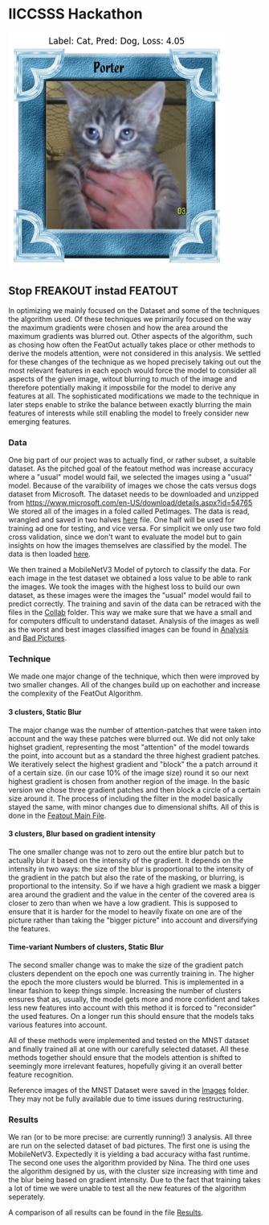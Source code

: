 # IICCSSS Hackathon

![stg](imgs/porter.png)

## Stop FREAKOUT instad FEATOUT
In optimizing we mainly focused on the Dataset and some of the techniques the algorithm used. Of these techniques we primarily focused on the way the maximum gradients were chosen and how the area around the maximum gradients was blurred out. Other aspects of the algorithm, such as chosing how often the FeatOut actually takes place or other methods to derive the models attention, were not considered in this analysis.
We settled for these changes of the technique as we hoped precisely taking out out the most relevant features in each epoch would force the model to consider all aspects of the given image, witout blurring to much of the image and therefore potentially making it impossbile for the model to derive any features at all. The sophisticated modifications we made to the technique in later steps enable to strike the balance between exactly blurring the main features of interests while still enabling the model to freely consider new emerging features.

### Data
One big part of our project was to actually find, or rather subset, a suitable dataset. As the pitched goal of the featout method was increase accuracy where a "usual" model would fail, we selected the images using a "usual" model. 
Because of the varaibility of images we chose the cats versus dogs dataset from Microsoft. The dataset needs to be downloaded and unzipped from https://www.microsoft.com/en-US/download/details.aspx?id=54765
We stored all of the images in a foled called PetImages.
The data is read, wrangled and saved in two halves  [here](dataset.ipynb) file. One half will be used for training ad one for testing, and vice versa. For simplicit we only use two fold cross validation, since we don't want to evaluate the model but to gain insights on how the images themselves are classified by the model.
The data is then loaded [here](load_data.ipynb).

We then trained a MobileNetV3 Model of pytorch to classify the data. For each image in the test dataset we obtained a loss value to be able to rank the images. We took the images with the highest loss to build our own dataset, as these images were the images the "usual" model would fail to predict correctly. The training and savin of the data can be retraced with the files in the [Collab](collab_notebooks) folder.
This way we make sure that we have a small and for computers dfficult to understand dataset. 
Analysis of the images as well as the worst and best images classified images can be found in [Analysis](analyze/analyze_worst.ipynb)  and [Bad Pictures](visually_worst.ipynb).


### Technique
We made one major change of the technique, which then were improved by two smaller changes. All of the changes build up on eachother and increase the complexity of the FeatOut Algorithm.
#### 3 clusters, Static Blur
The major change was the number of attention-patches that were taken into account and the way these patches were blurred out.
We did not only take highset gradient, representing the most "attention" of the model towards the point, into account but as a standard the three highest gradient patches.
We iteratively select the highest gradient and "block" the a patch arround it of a certain size. (in our case 10% of the image size) round it so our next highest gradient is chosen from another region of the image. 
In the basic version we chose three gradient patches and then block a circle of a certain size around it.
The process of including the filter in the model basically stayed the same, with minor changes due to dimensional shifts.
All of this is done in the [Featout Main File](MJ_featout_jupyter.ipynb).

#### 3 clusters, Blur based on gradient intensity
The one smaller change was not to zero out the entire blur patch but to actually blur it based on the intensity of the gradient. It depends on the intensity in two ways: the size of the blur is proportional to the intensity of the gradient in the patch but also the rate of the masking, or blurring, is proportional to the intensity. So if we have a high gradient we mask a bigger area around the gradient and the value in the center of the covered area is closer to zero than when we have a low gradient. 
This is supposed to ensure that it is harder for the model to heavily fixate on one are of the picture rather than taking the "bigger picture" into account and diversifying the features. 

#### Time-variant Numbers of clusters, Static Blur
The second smaller change was to make the size of the gradient patch clusters dependent on the epoch one was currently training in. The higher the epoch the more clusters would be blurred. This is implemented in a linear fashion to keep things simple. Increasing the number of clusters ensures that as, usually, the model gets more and more confident and takes less new features into account with this method it is forced to "reconsider" the used features. On a longer run this should ensure that the models taks various features into account.

All of these methods were implemented and tested on the MNST dataset and finally trained all at one with our carefully selected dataset. All these methods together should ensure that the models attention is shifted to seemingly more irrelevant features, hopefully giving it an overall better feature recognition. 

Reference images of the MNST Dataset were saved in the [Images](imgs) folder. They may not be fully available due to time issues during restructuring.

### Results
We ran (or to be more precise: are currently running!) 3 analysis. All three are run on the selected dataset of bad pictures.
The first one is using the MobileNetV3. Expectedly it is yielding a bad accuracy witha fast runtime.
The second one uses the algorithm provided by Nina. 
The third one uses the algorithm designed by us, with the cluster size increasing with time and the blur being based on gradient intensity. Due to the fact that training takes a lot of time we were unable to test all the new features of the algorithm seperately.

A comparison of all results can be found in the file [Results](analysis.ipynb).
